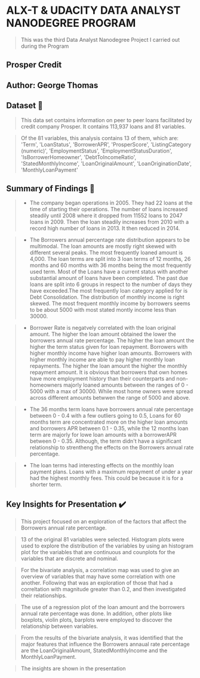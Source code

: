 # ALX-T & UDACITY DATA ANALYST NANODEGREE PROGRAM

> This was the third Data Analyst Nanodegree Project I carried out during the Program

## Prosper Credit 

## Author: George Thomas



## Dataset :file_folder:

> This data set contains information on peer to peer loans facilitated by credit company Prosper. It contains 113,937 loans and 81 variables. 

> Of the 81 variables, this analysis contains 13 of them, which are: 'Term', 'LoanStatus', 'BorrowerAPR', 'ProsperScore', 'ListingCategory (numeric)', 'EmploymentStatus', 'EmploymentStatusDuration', 'IsBorrowerHomeowner', 'DebtToIncomeRatio', 'StatedMonthlyIncome', 'LoanOriginalAmount', 'LoanOriginationDate', 'MonthlyLoanPayment'


## Summary of Findings :page_with_curl:

> - The company began operations in 2005. They had 22 loans at the time of starting their operations. The number of loans increased steadily until 2008 where it dropped from 11552 loans to 2047 loans in 2009. Then the loan steadily increases from 2010 with a record high number of loans in 2013. It then reduced in 2014.
 
> - The Borrowers annual percentage rate distribution appears to be multimodal. The loan amounts are mostly right skewed with different several peaks. The most frequently loaned amount is 4,000. The loan terms are split into 3 loan terms of 12 months, 26 months and 60 months with 36 months being the most frequently used term. Most of the Loans have a current status with another substantial amount of loans have been completed. The past due loans are split into 6 groups in respect to the number of days they have exceeded.The most frequently loan category applied for is Debt Consolidation. The distribution of monthly income is right skewed. The most frequent monthly income by borrowers seems to be about 5000 with most stated montly income less than 30000.

> - Borrower Rate is negatvely correlated with the loan original amount. The higher the loan amount obtained the lower the borrowers annual rate percentage. The higher the loan amount the higher the term status given for loan repayment. Borrowers with higher monthly income have higher loan amounts. Borrowers with higher monthly income are able to pay higher monthly loan repayments. The higher the loan amount the higher the monthly repayment amount. It is obvious that borrowers that own homes have more employment history than their counterparts and non-homeowners majorly loaned amounts between the ranges of 0 - 5000 with a max of 30000. While most home owners were spread across different amounts betwwen the range of 5000 and above.

> - The 36 months term loans have borrowers annual rate percentage between 0 - 0.4 with a few outliers going to 0.5, Loans for 60 months term are concentrated more on the higher loan amounts and borrowers APR between 0.1 - 0.35, while the 12 months loan term are majorly for lowe loan amounts with a borrowerAPR between 0 - 0.35. Although, the term didn't have a significant relationship to strentheng the effects on the Borrowers annual rate percentage.

> - The loan terms had interesting effects on the monthly loan payment plans. Loans with a maximum repayment of under a year had the highest monthly fees. This could be because it is for a shorter term. 



## Key Insights for Presentation :heavy_check_mark:

> This project focused on an exploration of the factors that affect the Borrowers annual rate percentage.

> 13 of the original 81 variables were selected.
Histogram plots were used to explore the distribution of the variables by using an histogram plot for the variables that are continuous and counplots for the variables that are discrete and nominal.

> For the bivariate analysis, a correlation map was used to give an overview of variables that may have some correlation with one another.
Following that was an exploration of those that had a correltation with magnitude greater than 0.2, and then investigated their relationships.

> The use of a regression plot of the loan amount and the borrowers annual rate percentage was done. In addition, other plots like boxplots, violin plots, barplots were employed to discover the relationship between variables.

> From the results of the bivariate analysis, it was identified that the major features that influence the Borrowers annaual rate percentage are the LoanOriginalAmount, StatedMonthlyIncome and the MonthlyLoanPayment.

> The insights are shown in the presentation

